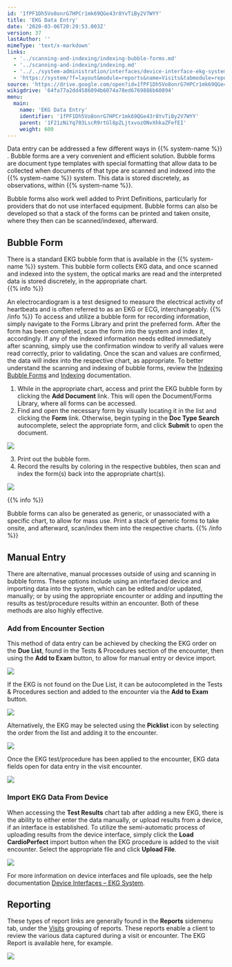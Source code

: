 ```yaml
---
id: '1fPF1Dh5Vo8onrG7HPCr1mk69QGe43r8YvTiBy2V7WYY'
title: 'EKG Data Entry'
date: '2020-03-06T20:29:53.003Z'
version: 37
lastAuthor: ''
mimeType: 'text/x-markdown'
links:
  - '../scanning-and-indexing/indexing-bubble-forms.md'
  - '../scanning-and-indexing/indexing.md'
  - '../../system-administration/interfaces/device-interface-ekg-system.md'
  - 'https://system/?f=layout&module=reports&name=Visits&tabmodule=reports&t=Visits&tabmodule=reports&tabselect=Visits'
source: 'https://drive.google.com/open?id=1fPF1Dh5Vo8onrG7HPCr1mk69QGe43r8YvTiBy2V7WYY'
wikigdrive: '64fa77a2dd4586094b6074a78ed6769886b60894'
menu:
  main:
    name: 'EKG Data Entry'
    identifier: '1fPF1Dh5Vo8onrG7HPCr1mk69QGe43r8YvTiBy2V7WYY'
    parent: '1F21zNiYq703LscR9rtGl8pZLjtxvozONvXhkaZFefEI'
    weight: 600
---
```

Data entry can be addressed a few different ways in {{% system-name %}} . Bubble forms are a very convenient and efficient solution. Bubble forms are document type templates with special formatting that allow data to be collected when documents of that type are scanned and indexed into the {{% system-name %}} system. This data is stored discretely, as observations, within {{% system-name %}}.

Bubble forms also work well added to Print Definitions, particularly for providers that do not use interfaced equipment. Bubble forms can also be developed so that a stack of the forms can be printed and taken onsite, where they then can be scanned/indexed, afterward.
  
## Bubble Form  
  
There is a standard EKG bubble form that is available in the {{% system-name %}} system. This bubble form collects EKG data, and once scanned and indexed into the system, the optical marks are read and the interpreted data is stored discretely, in the appropriate chart.  
{{% info %}}

An electrocardiogram is a test designed to measure the electrical activity of heartbeats and is often referred to as an EKG or ECG, interchangeably.
{{% /info %}}
To access and utilize a bubble form for recording information, simply navigate to the Forms Library and print the preferred form. After the form has been completed, scan the form into the system and index it, accordingly. If any of the indexed information needs edited immediately after scanning, simply use the confirmation window to verify all values were read correctly, prior to validating. Once the scan and values are confirmed, the data will index into the respective chart, as appropriate. To better understand the scanning and indexing of bubble forms, review the [Indexing Bubble Forms](../scanning-and-indexing/indexing-bubble-forms.md) and [Indexing](../scanning-and-indexing/indexing.md) documentation.
1. While in the appropriate chart, access and print the EKG bubble form by clicking the <strong>Add Document</strong> link. This will open the Document/Forms Library, where all forms can be accessed.
2. Find and open the necessary form by visually locating it in the list and clicking the <strong>Form</strong> link. Otherwise, begin typing in the <strong>Doc Type Search</strong> autocomplete, select the appropriate form, and click <strong>Submit</strong> to open the document.
  
![](../ekg-data-entry.assets/10000201000004F80000029269D243DEF6EA3F34.png)  

3. Print out the bubble form.
4. Record the results by coloring in the respective bubbles, then scan and index the form(s) back into the appropriate chart(s).
  
![](../ekg-data-entry.assets/10000201000003F80000021FE63CADE77DBC999A.png)  

{{% info %}}

Bubble forms can also be generated as generic, or unassociated with a specific chart, to allow for mass use. Print a stack of generic forms to take onsite, and afterward, scan/index them into the respective charts.
{{% /info %}}
  
## Manual Entry  

There are alternative, manual processes outside of using and scanning in bubble forms. These options include using an interfaced device and importing data into the system, which can be edited and/or updated, manually; or by using the appropriate encounter or adding and inputting the results as test/procedure results within an encounter. Both of these methods are also highly effective.
  
### Add from Encounter Section  

This method of data entry can be achieved by checking the EKG order on the **Due List**, found in the Tests & Procedures section of the encounter, then using the **Add to Exam** button, to allow for manual entry or device import.
  
![](../ekg-data-entry.assets/100002010000049F000001AD7E574AEC112DE3DA.png)  

If the EKG is not found on the Due List, it can be autocompleted in the Tests & Procedures section and added to the encounter via the **Add to Exam** button.
  
![](../ekg-data-entry.assets/1000020100000258000000BD5FC78063ACCA2BB7.png)  

Alternatively, the EKG may be selected using the **Picklist** icon by selecting the order from the list and adding it to the encounter.
  
![](../ekg-data-entry.assets/1000020100000498000001E84A4954B1D8F74293.png)  

Once the EKG test/procedure has been applied to the encounter, EKG data fields open for data entry in the visit encounter.
  
![](../ekg-data-entry.assets/10000201000004AA0000020E4D4033335F50FD00.png)  

  
### Import EKG Data From Device  

When accessing the **Test Results** chart tab after adding a new EKG, there is the ability to either enter the data manually, or upload results from a device, if an interface is established. To utilize the semi-automatic process of uploading results from the device interface, simply click the **Load CardioPerfect** import button when the EKG procedure is added to the visit encounter. Select the appropriate file and click **Upload File**.
  
![](../ekg-data-entry.assets/100002010000049C000002329C1272742337B73B.png)  

For more information on device interfaces and file uploads, see the help documentation [Device Interfaces – EKG System](../../system-administration/interfaces/device-interface-ekg-system.md).
  
## Reporting  

These types of report links are generally found in the **Reports** sidemenu tab, under the [Visits](https://system/?f=layout&module=reports&name=Visits&tabmodule=reports&t=Visits&tabmodule=reports&tabselect=Visits) grouping of reports. These reports enable a client to review the various data captured during a visit or encounter. The EKG Report is available here, for example.
  
![](../ekg-data-entry.assets/100002010000044D0000024AE4006E887B496F8A.png)  

